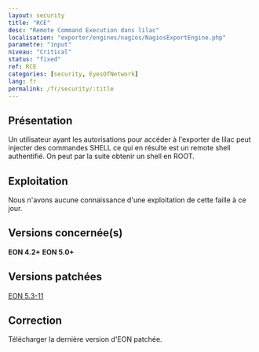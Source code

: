 ```yaml
---
layout: security
title: "RCE"
desc: "Remote Command Execution dans lilac"
localisation: "exporter/engines/nagios/NagiosExportEngine.php"
parametre: "input"
niveau: "Critical"
status: "fixed"
ref: RCE
categories: [security, EyesOfNetwork]
lang: fr
permalink: /fr/security/:title
---
```


## Présentation

Un utilisateur ayant les autorisations pour accéder à l'exporter de lilac peut injecter des commandes SHELL ce qui en résulte est un remote shell authentifié. On peut par la suite obtenir un shell en ROOT.

## Exploitation

Nous n'avons aucune connaissance d'une exploitation de cette faille à ce jour.

## Versions concernée(s)

**EON 4.2+**
**EON 5.0+**

## Versions patchées

[EON 5.3-11](https://github.com/EyesOfNetworkCommunity/eonweb/releases/tag/5.3-11)

## Correction

Télécharger la dernière version d'EON patchée.